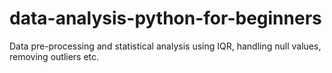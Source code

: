 # data-analysis-python-for-beginners
Data pre-processing and statistical analysis using IQR, handling null values, removing outliers etc.
